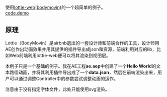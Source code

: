 使用[lottie-web(bodymovin)](https://github.com/airbnb/lottie-web)的一个超简单的例子。  
[code](http://github.com/dtysky/paradise/tree/master/src/collection/LottieHelloWorld),[demo](http://paradise.dtysky.moe/lottie-hello-world)  

## 原理

Lottie（BodyMovin）是airbnb退出的一套设计师和前端合作的工具，设计师用AE创作出动画效果并用其提供的插件导出成json和资源，前端利用对应的lib，比如Web前端利用lottie-web便可以将其渲染到视图层。  

本例子只是一个基础的例子。我在AE工程**ae.aep**中创建了一个**Hello World**的文本路径动画，并将其利用插件导出成了一个**data.json**，然后在前端渲染出来，用户可以通过调整Controller中的参数尝试调整动画的运作。  

注意由于没有指定字体文件，此处只能使用svg渲染。
